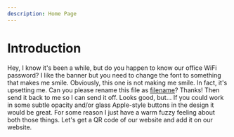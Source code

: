 ```yaml
---
description: Home Page
---
```


# Introduction

Hey, I know it's been a while, but do you happen to know our office WiFi password? I like the banner but you need to change the font to something that makes me smile. Obviously, this one is not making me smile. In fact, it's upsetting me. Can you please rename this file as [filename](./)? Thanks! Then send it back to me so I can send it off. Looks good, but... If you could work in some subtle opacity and/or glass Apple-style buttons in the design it would be great. For some reason I just have a warm fuzzy feeling about both those things. Let's get a QR code of our website and add it on our website.

